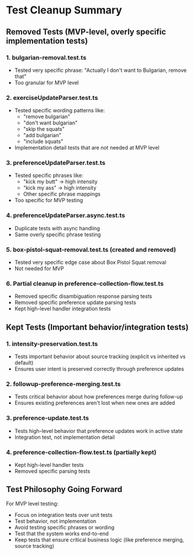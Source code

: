 # Test Cleanup Summary

## Removed Tests (MVP-level, overly specific implementation tests)

### 1. **bulgarian-removal.test.ts**

- Tested very specific phrase: "Actually I don't want to Bulgarian, remove that"
- Too granular for MVP level

### 2. **exerciseUpdateParser.test.ts**

- Tested specific wording patterns like:
  - "remove bulgarian"
  - "don't want bulgarian"
  - "skip the squats"
  - "add bulgarian"
  - "include squats"
- Implementation detail tests that are not needed at MVP level

### 3. **preferenceUpdateParser.test.ts**

- Tested specific phrases like:
  - "kick my butt" → high intensity
  - "kick my ass" → high intensity
  - Other specific phrase mappings
- Too specific for MVP testing

### 4. **preferenceUpdateParser.async.test.ts**

- Duplicate tests with async handling
- Same overly specific phrase testing

### 5. **box-pistol-squat-removal.test.ts** (created and removed)

- Tested very specific edge case about Box Pistol Squat removal
- Not needed for MVP

### 6. **Partial cleanup in preference-collection-flow.test.ts**

- Removed specific disambiguation response parsing tests
- Removed specific preference update parsing tests
- Kept high-level handler integration tests

## Kept Tests (Important behavior/integration tests)

### 1. **intensity-preservation.test.ts**

- Tests important behavior about source tracking (explicit vs inherited vs default)
- Ensures user intent is preserved correctly through preference updates

### 2. **followup-preference-merging.test.ts**

- Tests critical behavior about how preferences merge during follow-up
- Ensures existing preferences aren't lost when new ones are added

### 3. **preference-update.test.ts**

- Tests high-level behavior that preference updates work in active state
- Integration test, not implementation detail

### 4. **preference-collection-flow.test.ts** (partially kept)

- Kept high-level handler tests
- Removed specific parsing tests

## Test Philosophy Going Forward

For MVP level testing:

- Focus on integration tests over unit tests
- Test behavior, not implementation
- Avoid testing specific phrases or wording
- Test that the system works end-to-end
- Keep tests that ensure critical business logic (like preference merging, source tracking)
